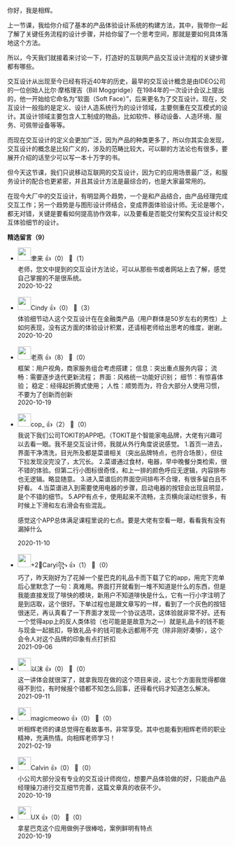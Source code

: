 你好，我是相辉。

上一节课，我给你介绍了基本的产品体验设计系统的构建方法，其中，我带你一起了解了关键任务流程的设计步骤，并给你留了一个思考空间，那就是要如何具体落地这个方法。

所以，今天我们就接着来讨论一下，打造好的互联网产品交互设计流程的关键步骤都有哪些。

交互设计从出现至今已经有将近40年的历史，最早的交互设计概念是由IDEO公司的一位创始人比尔·摩格理吉（Bill Moggridge）在1984年的一次设计会议上提出的，他一开始给它命名为“软面（Soft Face）”，后来更名为了交互设计。现在，交互设计一般指的是定义、设计人造系统行为的设计领域，主要侧重在交互模式的设计。其设计领域主要包含人工制成的物品，比如软件、移动设备、人造环境、服务、可佩带设备等等。

而现在交互设计的定义会更加广泛，因为产品的种类更多了，所以你其实会发现，交互设计的概念是比较广义的，涉及的范畴比较大，可以聊的方法论也有很多，要展开介绍的话至少可以写一本十万字的书。

但今天这节课，我们只说移动互联网的交互设计，因为它的应用场景最广泛，和服务设计的配合也更紧密，并且其设计方法是最综合的，也是大家最常用的。

在现今大厂中的交互设计，有明显两个趋势，一个是和产品结合，由产品经理完成交互工作；另一个趋势是与图形设计师结合，变成界面体验设计师。无论是哪个，都无对错，关键是要看如何提高协作效率，以及要看是否能交付架构交互设计和交互体验细节的设计。
<div><strong>精选留言（9）</strong></div><ul>
<li><img src="https://static001.geekbang.org/account/avatar/00/21/3b/23/8296f3c7.jpg" width="30px"><span>聿来</span> 👍（0） 💬（1）<div>老师，您文中提到的交互设计方法论，可以从那些书或者网站上去了解，感觉自己掌握的不是很系统。</div>2020-10-22</li><br/><li><img src="https://static001.geekbang.org/account/avatar/00/20/ed/d4/3d8a22d0.jpg" width="30px"><span>Cindy</span> 👍（0） 💬（3）<div>体验细节动人这个交互设计在在金融类产品（用户群体是50岁左右的男性）上如何表现，没有这方面的体验设计积累，还请相老师给出思考的维度，谢谢。</div>2020-10-20</li><br/><li><img src="https://static001.geekbang.org/account/avatar/00/1d/35/f5/68cef292.jpg" width="30px"><span>老燕</span> 👍（8） 💬（0）<div>框架：用户视角，商家服务组合考虑搭建；
信息：突出重点服务内容；
流畅：需要逐步迭代更新流程；
界面：风格统一功能好识别；
细节：有惊喜体验；
稳定：经得起折腾式使用；
人性：顺势而为，符合大部分人使用习惯，不要为了创新而创新</div>2020-10-19</li><br/><li><img src="https://static001.geekbang.org/account/avatar/00/20/f6/87/743a5b3a.jpg" width="30px"><span>cop_</span> 👍（2） 💬（0）<div>我说下我们公司TOKIT的APP吧。（TOKIT是个智能家电品牌，大佬有兴趣可以去看一眼。我不是交互设计师，我就从外行角度说说感觉。
1.首页一进去，界面干净清洗，目光所及都是菜谱相关（突出品牌特点，也符合场景），但往下拉发现没完没了，太冗长。
2.菜谱通过食材，电器，早中晚餐分类检索，很不错的体验。但第二行小图标很奇怪，和上一排的颜色呼应无逻辑，内容排布也无逻辑。略显随意。
3.进入菜谱后的界面空间排布不合理，有很多留白且不好看。
4.当菜谱进入到需要使用电器的步骤，启动电器的按钮会出现且明显，是个不错的细节。
5.APP有点卡，使用起来不流畅，主页横向滚动栏很多，有时候上下滑和左右滑会有些混乱。

感觉这个APP总体满足课程里说的七点。要是大佬有空看一眼，看看我有没有漏掉什么</div>2020-11-10</li><br/><li><img src="https://static001.geekbang.org/account/avatar/00/29/11/b2/110e47b3.jpg" width="30px"><span>+2🌸Caryi꧂</span> 👍（1） 💬（0）<div>巧了，昨天刚好为了花掉一个星巴克的礼品卡而下载了它的app，用完下完单后心里默念了一句：真难用。界面打开就看到一堆不知道是什么的东西，但是我能直接发现了啡快的模块，新用户不知道啡快是什么，它有一行小字注明了是到店取，这个很好。下单过程也是跟文章写的一样，看到了一个灰色的按钮很迷茫，再认真看了一下界面才发现一个协议选项，这体验就非常不好。还有一个觉得app上的反人类体验（也可能是是故意为之—）就是礼品卡的钱不能与现金一起抵扣，导致礼品卡的钱可能永远都用不完（除非刚好凑够），这个会令人对这个品牌的印象有点打折扣</div>2021-09-06</li><br/><li><img src="" width="30px"><span>以沫</span> 👍（0） 💬（0）<div>这一讲体会就很深了，就拿我现在做的这个项目来说，这七个方面我觉得都做得不到位，有时候报个错都不知怎么回事，还得看代码才知道怎么解决。</div>2021-09-11</li><br/><li><img src="https://static001.geekbang.org/account/avatar/00/21/26/ba/ec07dc6f.jpg" width="30px"><span>magicmeowo</span> 👍（0） 💬（0）<div>听相辉老师的课总觉得在看故事书，非常享受。其中也能看到相辉老师的职业精神，充满热情。向相辉老师学习！</div>2021-02-19</li><br/><li><img src="https://static001.geekbang.org/account/avatar/00/10/9c/af/05eeb5e9.jpg" width="30px"><span>Calvin</span> 👍（0） 💬（0）<div>小公司大部分没有专业的交互设计师岗位，想要产品体验做的好，只能由产品经理操刀进行交互细节完善，这篇文章真的收获不少。</div>2020-10-19</li><br/><li><img src="https://static001.geekbang.org/account/avatar/00/21/00/c3/66ffcc05.jpg" width="30px"><span>UX</span> 👍（0） 💬（0）<div>拿星巴克这个应用做例子很棒哈，案例鲜明有特点</div>2020-10-19</li><br/>
</ul>